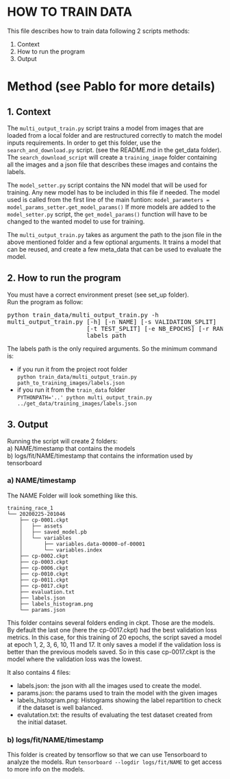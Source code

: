# HOW TO TRAIN DATA

This file describes how to train data following 2 scripts methods:
1. Context
2. How to run the program
3. Output


# Method (see Pablo for more details)

## 1. Context 
The `multi_output_train.py` script trains a model from images that are loaded from a local folder and are restructured correctly to match the model inputs requirements.
In order to get this folder, use the `search_and_download.py` script. (see the README.md in the get_data folder). 
The `search_download_script` will create a `training_image` folder containing all the images and a json file that 
describes these images and contains the labels. 

The `model_setter.py` script contains the NN model that will be used for training. Any new model has to be included in this file if needed.
The model used is called from the first line of the main funtion: 
`model_parameters = model_params_setter.get_model_params()`
If more models are added to the `model_setter.py` script, the `get_model_params()` function will have to be changed to the wanted model to use for training.

The `multi_output_train.py` takes as argument the path to the json file in the above mentioned folder and a few optional arguments.
It trains a model that can be reused, and create a few meta_data that can be used to evaluate the model.


## 2. How to run the program
You must have a correct environment preset (see set_up folder).  
Run the program as follow:

<pre>
python train_data/multi_output_train.py -h
multi_output_train.py [-h] [-n NAME] [-s VALIDATION_SPLIT]
                      [-t TEST_SPLIT] [-e NB_EPOCHS] [-r RANDOM_SEED]
                      labels_path
</pre>

The labels path is the only required arguments. So the minimum command is:  
- if you run it from the project root folder  
```python train_data/multi_output_train.py path_to_training_images/labels.json```
- if you run it from the `train_data` folder  
```PYTHONPATH='..' python multi_output_train.py ../get_data/training_images/labels.json```


## 3. Output  
  
Running the script will create 2 folders:  
a) NAME/timestamp that contains the models  
b) logs/fit/NAME/timestamp that contains the information used by tensorboard  
  
### a) NAME/timestamp  
The NAME Folder will look something like this.
```tree training_race_1
training_race_1
└── 20200225-201046
    ├── cp-0001.ckpt
    │   ├── assets
    │   ├── saved_model.pb
    │   └── variables
    │       ├── variables.data-00000-of-00001
    │       └── variables.index
    ├── cp-0002.ckpt
    ├── cp-0003.ckpt
    ├── cp-0006.ckpt
    ├── cp-0010.ckpt
    ├── cp-0011.ckpt
    ├── cp-0017.ckpt
    ├── evaluation.txt
    ├── labels.json
    ├── labels_histogram.png
    └── params.json
```  



This folder contains several folders ending in ckpt. Those are the models. By default the last one 
(here the cp-0017.ckpt) had the best validation loss metrics. 
In this case, for this training of 20 epochs, the script saved a model at epoch 1, 2, 3, 6, 10, 
11 and 17. It only saves a model if the validation loss is better than the previous models saved. So in this case 
cp-0017.ckpt is the model where the validation loss was the lowest.

It also contains 4 files:
- labels.json: the json with all the images used to create the model.
- params.json: the params used to train the model with the given images
- labels_histogram.png: Histograms showing the label repartition to check if the dataset is well balanced.
- evalutation.txt: the results of evaluating the test dataset created from the initial dataset.


### b) logs/fit/NAME/timestamp 
This folder is created by tensorflow so that we can use Tensorboard to analyze the models.
Run `tensorboard --logdir logs/fit/NAME` to get access to more info on the models.
